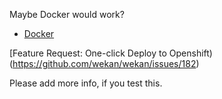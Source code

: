 Maybe Docker would work?
- [Docker](https://github.com/wekan/wekan/wiki/Docker)

[Feature Request: One-click Deploy to Openshift)(https://github.com/wekan/wekan/issues/182)

Please add more info, if you test this.

